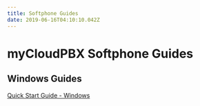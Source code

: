 ```yaml
---
title: Softphone Guides
date: 2019-06-16T04:10:10.042Z
---
```

# myCloudPBX Softphone Guides

## Windows Guides
<a href="http://ecn.net.au/~support/myCloudPBX Softphone Quick Start Guide.pdf" download>
  <p>Quick Start Guide - Windows</p>
</a>
